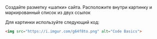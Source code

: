 Создайте разметку «шапки» сайта. Расположите внутри картинку и маркированный список из двух ссылок

Для картинки используйте следующий код:

```html
<img src="https://i.imgur.com/g64f8to.png" alt="Code Basics">
```
